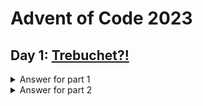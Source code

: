 # Advent of Code 2023

## Day 1: [Trebuchet?!](https://adventofcode.com/2023/day/1)

<details>
  <summary>Answer for part 1</summary>

```javascript

```

</details>

<details>
  <summary>Answer for part 2</summary>

```javascript

```

</details>
